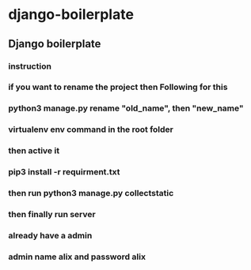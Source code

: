 # django-boilerplate

## Django boilerplate

### instruction

### if you want to rename the project then Following for this

### python3 manage.py rename "old_name", then "new_name"
### virtualenv env command in the root folder
### then active it 

### pip3 install -r requirment.txt

### then run python3 manage.py collectstatic

### then finally run server
### already have a admin
### admin name alix and password alix